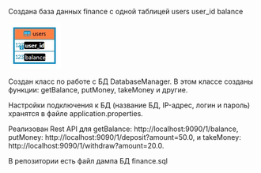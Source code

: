 Создана база данных finance с одной таблицей users
user_id
balance

![img.png](img.png)

Создан класс по работе с БД DatabaseManager.
В этом классе созданы функции: getBalance, putMoneу, takeMoney и другие.

Настройки подключения к БД (название БД, IP-адрес, логин и пароль)
хранятся в файле application.properties.

Реализован Rest API для getBalance: http://localhost:9090/1/balance,
putMoney: http://localhost:9090/1/deposit?amount=50.0,
и takeMoney: http://localhost:9090/1/withdraw?amount=20.0.

В репозитории есть файл дампа БД finance.sql